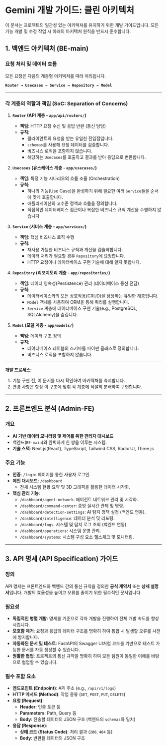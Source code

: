 # Gemini 개발 가이드: 클린 아키텍처

이 문서는 프로젝트의 일관성 있는 아키텍처를 유지하기 위한 개발 가이드입니다. 모든 기능 개발 및 수정 작업 시 아래의 아키텍처 원칙을 반드시 준수합니다.

## 1. 백엔드 아키텍처 (BE-main)

### 요청 처리 및 데이터 흐름

모든 요청은 다음의 계층형 아키텍처를 따라 처리됩니다.

**`Router → Usecases → Service → Repository → Model`**

---

### 각 계층의 역할과 책임 (SoC: Separation of Concerns)

1.  **`Router` (API 계층 - `app/api/routers/`)**
    *   **책임**: HTTP 요청 수신 및 응답 반환 (통신 담당)
    *   **규칙**:
        *   클라이언트의 요청을 받는 유일한 진입점입니다.
        *   `schemas`를 사용해 요청 데이터를 검증합니다.
        *   비즈니스 로직을 포함하지 않습니다.
        *   해당하는 `Usecases`를 호출하고 결과를 받아 응답으로 변환합니다.

2.  **`Usecases` (유스케이스 계층 - `app/usecases/`)**
    *   **책임**: 특정 기능 시나리오의 흐름 조율 (Orchestration)
    *   **규칙**:
        *   하나의 기능(Use Case)을 완성하기 위해 필요한 여러 `Service`들을 순서에 맞게 호출합니다.
        *   애플리케이션의 고수준 정책과 흐름을 정의합니다.
        *   직접적인 데이터베이스 접근이나 복잡한 비즈니스 규칙 계산을 수행하지 않습니다.

3.  **`Service` (서비스 계층 - `app/services/`)**
    *   **책임**: 핵심 비즈니스 로직 수행
    *   **규칙**:
        *   재사용 가능한 비즈니스 규칙과 계산을 캡슐화합니다.
        *   데이터 처리가 필요할 경우 `Repository`에 요청합니다.
        *   HTTP 요청이나 데이터베이스 구현 기술에 대해 알지 못합니다.

4.  **`Repository` (리포지토리 계층 - `app/repositories/`)**
    *   **책임**: 데이터 영속성(Persistence) 관리 (데이터베이스 통신 전담)
    *   **규칙**:
        *   데이터베이스와의 모든 상호작용(CRUD)을 담당하는 유일한 계층입니다.
        *   `Model` 객체를 사용하여 ORM을 통해 쿼리를 실행합니다.
        *   `Service` 계층에 데이터베이스 구현 기술(e.g., PostgreSQL, SQLAlchemy)을 숨깁니다.

5.  **`Model` (모델 계층 - `app/models/`)**
    *   **책임**: 데이터 구조 정의
    *   **규칙**:
        *   데이터베이스 테이블의 스키마를 파이썬 클래스로 정의합니다.
        *   비즈니스 로직을 포함하지 않습니다.

---

**개발 프로세스:**
1.  기능 구현 전, 이 문서를 다시 확인하여 아키텍처를 숙지합니다.
2.  변경 사항은 항상 이 구조에 맞춰 각 계층에 적절히 분배하여 구현합니다.

---

## 2. 프론트엔드 분석 (Admin-FE)

### 개요
- **AI 기반 데이터 모니터링 및 제어를 위한 관리자 대시보드**
- 백엔드(`BE-main`)와 완벽하게 한 쌍을 이루는 시스템.
- **기술 스택**: Next.js(React), TypeScript, Tailwind CSS, Radix UI, Three.js

### 주요 기능

- **인증**: `/login` 페이지를 통한 사용자 로그인.
- **메인 대시보드**: `/dashboard`
  - 전체 시스템 현황 요약 및 3D 그래픽을 활용한 데이터 시각화.
- **핵심 관리 기능**:
  - `/dashboard/agent-network`: 에이전트 네트워크 관리 및 시각화.
  - `/dashboard/command-center`: 중앙 실시간 관제 및 명령.
  - `/dashboard/detection-settings`: AI 탐지 정책 설정 (백엔드 연동).
  - `/dashboard/intelligence`: 데이터 분석 및 리포팅.
  - `/dashboard/logs`: 시스템 및 탐지 로그 조회 (백엔드 연동).
  - `/dashboard/operations`: 시스템 운영 관리.
  - `/dashboard/systems`: 시스템 구성 요소 헬스체크 및 모니터링.

---

## 3. API 명세 (API Specification) 가이드

### 정의
API 명세는 프론트엔드와 백엔드 간의 통신 규칙을 정의한 **공식 계약서** 또는 **상세 설명서**입니다. 개발의 효율성을 높이고 오류를 줄이기 위한 필수적인 문서입니다.

### 필요성
- **독립적인 병렬 개발**: 명세를 기준으로 각자 개발을 진행하여 전체 개발 속도를 향상시킵니다.
- **모호함 제거**: 요청과 응답의 데이터 구조를 명확히 하여 통합 시 발생할 오류를 사전에 방지합니다.
- **자동화된 문서 및 테스트**: FastAPI의 Swagger UI처럼 코드를 기반으로 테스트 가능한 문서를 자동 생성할 수 있습니다.
- **원활한 협업**: 프로젝트의 통신 규약을 명확히 하여 모든 팀원이 동일한 이해를 바탕으로 협업할 수 있습니다.

### 필수 포함 요소
- **엔드포인트 (Endpoint)**: API 주소 (e.g., `/api/v1/logs`)
- **HTTP 메서드 (Method)**: 작업 종류 (`GET`, `POST`, `PUT`, `DELETE`)
- **요청 (Request)**:
  - **Header**: 인증 토큰 등
  - **Parameters**: Path, Query 등
  - **Body**: 전송할 데이터의 JSON 구조 (백엔드의 `schemas`와 일치)
- **응답 (Response)**:
  - **상태 코드 (Status Code)**: 처리 결과 (`200`, `404` 등)
  - **Body**: 반환될 데이터의 JSON 구조